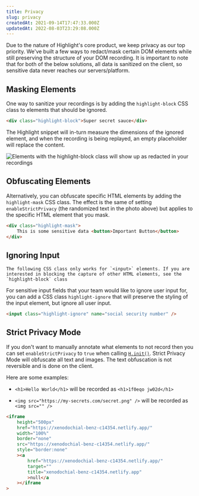 ```yaml
---
title: Privacy
slug: privacy
createdAt: 2021-09-14T17:47:33.000Z
updatedAt: 2022-08-03T23:29:08.000Z
---
```


Due to the nature of Highlight's core product, we keep privacy as our top priority. We've built a few ways to redact/mask certain DOM elements while still preserving the structure of your DOM recording. It is important to note that for both of the below solutions, all data is sanitized on the client, so sensitive data never reaches our servers/platform.

## Masking Elements

One way to sanitize your recordings is by adding the `highlight-block` CSS class to elements that should be ignored.

```html
<div class="highlight-block">Super secret sauce</div>
```

The Highlight snippet will in-turn measure the dimensions of the ignored element, and when the recording is being replayed, an empty placeholder will replace the content.

![Elements with the highlight-block class will show up as redacted in your recordings](https://archbee-image-uploads.s3.amazonaws.com/XPwQFz8tul7ogqGkmtA0y/s3OAcyrUrqMsWXwDqT9Zj_aff29bb-kapture2021-03-25at140125.gif)

## Obfuscating Elements

Alternatively, you can obfuscate specific HTML elements by adding the `highlight-mask` CSS class. The effect is the same of setting `enableStrictPrivacy` (the randomized text in the photo above) but applies to the specific HTML element that you mask.

```html
<div class="highlight-mask">
	This is some sensitive data <button>Important Button</button>
</div>
```

## Ignoring Input

```hint
The following CSS class only works for `<input>` elements. If you are interested in blocking the capture of other HTML elements, see the `highlight-block` class
```

For sensitive input fields that your team would like to ignore user input for, you can add a CSS class `highlight-ignore` that will preserve the styling of the input element, but ignore all user input.

```html
<input class="highlight-ignore" name="social security number" />
```

## Strict Privacy Mode

If you don't want to manually annotate what elements to not record then you can set `enableStrictPrivacy` to `true` when calling [`H.init()`](/session-replay/privacy). Strict Privacy Mode will obfuscate all text and images. The text obfuscation is not reversible and is done on the client.

Here are some examples:

-   `<h1>Hello World</h1>` will be recorded as `<h1>1f0eqo jw02d</h1>`

-   `<img src="https://my-secrets.com/secret.png" />` will be recorded as `<img src="" />`

```html
<iframe
	height="500px"
	href="https://xenodochial-benz-c14354.netlify.app/"
	width="100%"
	border="none"
	src="https://xenodochial-benz-c14354.netlify.app/"
	style="border:none"
	><a
		href="https://xenodochial-benz-c14354.netlify.app/"
		target=""
		title="xenodochial-benz-c14354.netlify.app"
		>null</a
	></iframe
>
```
